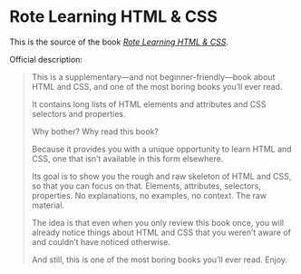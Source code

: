 # Rote Learning HTML & CSS

This is the source of the book [_Rote Learning HTML & CSS_](https://meiert.com/en/blog/rote-learning-html-and-css/).

Official description:

> This is a supplementary—and not beginner-friendly—book about HTML and CSS, and one of the most boring books you’ll ever read.
>
> It contains long lists of HTML elements and attributes and CSS selectors and properties.
>
> Why bother? Why read this book?
>
> Because it provides you with a unique opportunity to learn HTML and CSS, one that isn’t available in this form elsewhere.
>
> Its goal is to show you the rough and raw skeleton of HTML and CSS, so that you can focus on that. Elements, attributes, selectors, properties. No explanations, no examples, no context. The raw material.
>
> The idea is that even when you only review this book once, you will already notice things about HTML and CSS that you weren’t aware of and couldn’t have noticed otherwise.
>
> And still, this is one of the most boring books you’ll ever read. Enjoy.